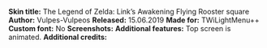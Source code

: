 **Skin title:** The Legend of Zelda: Link’s Awakening Flying Rooster square
**Author:** Vulpes-Vulpeos
**Released:** 15.06.2019
**Made for:** TWiLightMenu++
**Custom font:** No
**Screenshots:**
**Additional features:**
Top screen is animated.
**Additional credits:** 